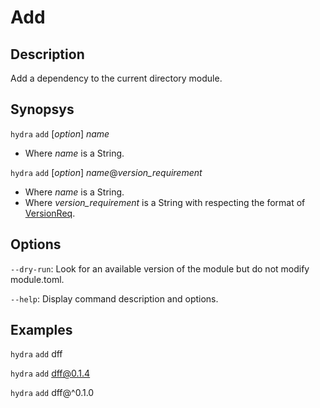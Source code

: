 # Add

## Description

Add a dependency to the current directory module.

## Synopsys

`hydra` `add` [*option*] *name*
- Where *name* is a String.

`hydra` `add` [*option*] *name*@*version_requirement*
- Where *name* is a String.
- Where *version_requirement* is a String with respecting the format of [VersionReq](https://docs.rs/semver/latest/semver/struct.VersionReq.html).

## Options

`--dry-run`: Look for an available version of the module but do not modify module.toml.

`--help`: Display command description and options.

## Examples

`hydra` `add` dff

`hydra` `add` dff@0.1.4

`hydra` `add` dff@^0.1.0